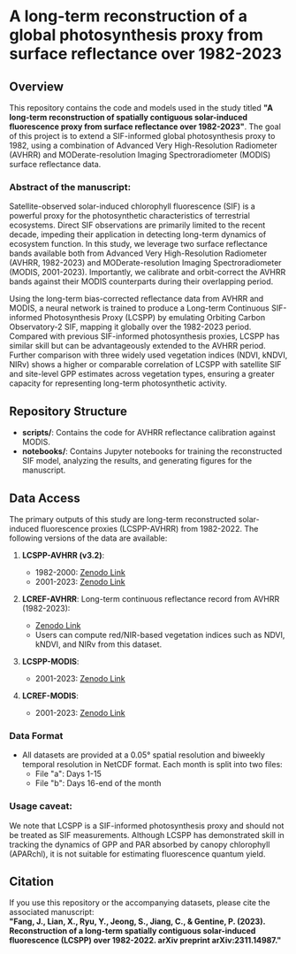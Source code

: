 # A long-term reconstruction of a global photosynthesis proxy from surface reflectance over 1982-2023

## Overview
This repository contains the code and models used in the study titled **"A long-term reconstruction of spatially contiguous solar-induced fluorescence proxy from surface reflectance over 1982-2023"**. The goal of this project is to extend a SIF-informed global photosynthesis proxy to 1982, using a combination of Advanced Very High-Resolution Radiometer (AVHRR) and MODerate-resolution Imaging Spectroradiometer (MODIS) surface reflectance data. 

### Abstract of the manuscript:
Satellite-observed solar-induced chlorophyll fluorescence (SIF) is a powerful proxy for the photosynthetic characteristics of terrestrial ecosystems. Direct SIF observations are primarily limited to the recent decade, impeding their application in detecting long-term dynamics of ecosystem function. In this study, we leverage two surface reflectance bands available both from Advanced Very High-Resolution Radiometer (AVHRR, 1982-2023) and MODerate-resolution Imaging Spectroradiometer (MODIS, 2001-2023). Importantly, we calibrate and orbit-correct the AVHRR bands against their MODIS counterparts during their overlapping period.

Using the long-term bias-corrected reflectance data from AVHRR and MODIS, a neural network is trained to produce a Long-term Continuous SIF-informed Photosynthesis Proxy (LCSPP) by emulating Orbiting Carbon Observatory-2 SIF, mapping it globally over the 1982-2023 period. Compared with previous SIF-informed photosynthesis proxies, LCSPP has similar skill but can be advantageously extended to the AVHRR period. Further comparison with three widely used vegetation indices (NDVI, kNDVI, NIRv) shows a higher or comparable correlation of LCSPP with satellite SIF and site-level GPP estimates across vegetation types, ensuring a greater capacity for representing long-term photosynthetic activity. 

## Repository Structure

- **scripts/**: Contains the code for AVHRR reflectance calibration against MODIS.
- **notebooks/**: Contains Jupyter notebooks for training the reconstructed SIF model, analyzing the results, and generating figures for the manuscript.

## Data Access
The primary outputs of this study are long-term reconstructed solar-induced fluorescence proxies (LCSPP-AVHRR) from 1982-2022. The following versions of the data are available:

1. **LCSPP-AVHRR (v3.2)**:
   - 1982-2000: [Zenodo Link](https://doi.org/10.5281/zenodo.7916850)
   - 2001-2023: [Zenodo Link](https://doi.org/10.5281/zenodo.11906675)


2. **LCREF-AVHRR**: Long-term continuous reflectance record from AVHRR (1982-2023):
   - [Zenodo Link](https://doi.org/10.5281/zenodo.11905959)
   - Users can compute red/NIR-based vegetation indices such as NDVI, kNDVI, and NIRv from this dataset.

3. **LCSPP-MODIS**:
   - 2001-2023: [Zenodo Link](https://doi.org/10.5281/zenodo.11658088)

4. **LCREF-MODIS**:
   - 2001-2023: [Zenodo Link](https://doi.org/10.5281/zenodo.11657458)

### Data Format
- All datasets are provided at a 0.05° spatial resolution and biweekly temporal resolution in NetCDF format. Each month is split into two files:
  - File "a": Days 1-15
  - File "b": Days 16-end of the month
 
### Usage caveat:
We note that LCSPP is a SIF-informed photosynthesis proxy and should not be treated as SIF measurements. Although LCSPP has demonstrated skill in tracking the dynamics of GPP and PAR absorbed by canopy chlorophyll (APARchl), it is not suitable for estimating fluorescence quantum yield.

## Citation
If you use this repository or the accompanying datasets, please cite the associated manuscript:  
**"Fang, J., Lian, X., Ryu, Y., Jeong, S., Jiang, C., & Gentine, P. (2023). Reconstruction of a long-term spatially contiguous solar-induced fluorescence (LCSPP) over 1982-2022. arXiv preprint arXiv:2311.14987."**
